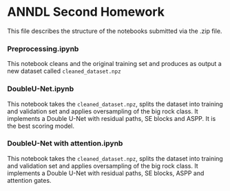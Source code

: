 # ANNDL Second Homework
This file describes the structure of the notebooks submitted via the .zip file.

###  Preprocessing.ipynb
This notebook cleans and the original training set and produces as output a new dataset called `cleaned_dataset.npz`
### DoubleU-Net.ipynb
This notebook takes the `cleaned_dataset.npz`, splits the dataset into training and validation set and applies oversampling of the big rock class. It implements a Double U-Net with residual paths, SE blocks and ASPP. It is the best scoring model.
### DoubleU-Net with attention.ipynb
This notebook takes the `cleaned_dataset.npz`, splits the dataset into training and validation set and applies oversampling of the big rock class. It implements a Double U-Net with residual paths, SE blocks, ASPP and attention gates.
